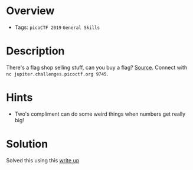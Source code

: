 # Overview
- Tags: `picoCTF 2019` `General Skills`

# Description
There's a flag shop selling stuff, can you buy a flag? [Source](https://jupiter.challenges.picoctf.org/static/253c4651d852ac6342752ff222cf2a83/store.c). Connect with `nc jupiter.challenges.picoctf.org 9745`.

# Hints
- Two's compliment can do some weird things when numbers get really big!

# Solution
Solved this using this [write up](https://github.com/VermillionBird/CTF-Writeups/blob/master/2019/picoCTF/General%20Skills/flag_shop/README.md)
